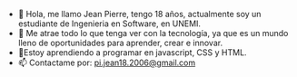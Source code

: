 - 👋 Hola, me llamo Jean Pierre, tengo 18 años, actualmente soy un estudiante de Ingenieria en Software, en UNEMI.
- 🤖 Me atrae todo lo que tenga ver con la tecnología, ya que es un mundo lleno de oportunidades para aprender, crear e innovar.
- 🍃Estoy aprendiendo a programar en javascript, CSS y HTML.
- 📫 Contactame por: pi.jean18.2006@gmail.com

<!---
pierrejj0/pierrejj0 is a ✨ special ✨ repository because its `README.md` (this file) appears on your GitHub profile.
You can click the Preview link to take a look at your changes.
--->
